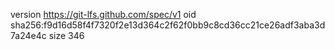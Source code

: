 version https://git-lfs.github.com/spec/v1
oid sha256:f9d16d58f4f7320f2e13d364c2f62f0bb9c8cd36cc21ce26adf3aba3d7a24e4c
size 346
